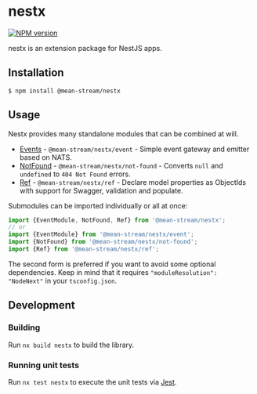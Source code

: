 # nestx

[![NPM version](https://badge.fury.io/js/@mean-stream%2Fnestx.svg)](https://www.npmjs.com/package/@mean-stream/nestx)

nestx is an extension package for NestJS apps.

## Installation

```
$ npm install @mean-stream/nestx
```

## Usage

Nestx provides many standalone modules that can be combined at will.

- [Events](./src/lib/event) - `@mean-stream/nestx/event` - Simple event gateway and emitter based on NATS.
- [NotFound](./src/lib/not-found) - `@mean-stream/nestx/not-found` - Converts `null` and `undefined` to `404 Not Found` errors.
- [Ref](./src/lib/ref) - `@mean-stream/nestx/ref` - Declare model properties as ObjectIds with support for Swagger, validation and populate.

Submodules can be imported individually or all at once:

```ts
import {EventModule, NotFound, Ref} from '@mean-stream/nestx';
// or
import {EventModule} from '@mean-stream/nestx/event';
import {NotFound} from '@mean-stream/nestx/not-found';
import {Ref} from '@mean-stream/nestx/ref';
```

The second form is preferred if you want to avoid some optional dependencies.
Keep in mind that it requires `"moduleResolution": "NodeNext"` in your `tsconfig.json`.

## Development

### Building

Run `nx build nestx` to build the library.

### Running unit tests

Run `nx test nestx` to execute the unit tests via [Jest](https://jestjs.io).
